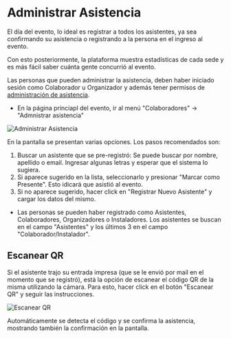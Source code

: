 # Administrar Asistencia

El día del evento, lo ideal es registrar a todos los asistentes, ya sea confirmando su asistencia o registrando a la persona en el ingreso al evento.

Con esto posteriormente, la plataforma muestra estadísticas de cada sede y es más fácil saber cuánta gente concurrió al evento.

Las personas que pueden administrar la asistencia, deben haber iniciado sesión como Colaborador u Organizador y además tener
permisos de [administración de asistencia](administracion-personas-de-asistencia.md).

* En la página princiapl del evento, ir al menú "Colaboradores" -> "Admnistrar asistencia"

![Administrar Asistencia](assets/administrar-asistencia.png)

En la pantalla se presentan varias opciones. Los pasos recomendados son:

1. Buscar un asistente que se pre-registró: Se puede buscar por nombre, apellido o email. Ingresar algunas letras y esperar que el sistema lo sugiera.
2. Si aparece sugerido en la lista, seleccionarlo y presionar "Marcar como Presente". Esto idicará que asistió al evento.
3. Si no aparece sugerido, hacer click en "Registrar Nuevo Asistente" y cargar los datos del mismo.

* Las personas se pueden haber registrado como Asistentes, Colaboradores, Organizadores o Instaladores. Los asistentes
se buscan en el campo "Asistentes" y los últimos 3 en el campo "Colaborador/Instalador".

## Escanear QR

Si el asistente trajo su entrada impresa (que se le envió por mail en el momento que se registró), está la opción de
escanear el código QR de la misma utilizando la cámara. Para esto, hacer click en el botón "Escanear QR" y seguir las instrucciones.

![Escanear QR](assets/qr-read.png)

Automáticamente se detecta el código y se confirma la asistencia, mostrando también la confirmación en la pantalla.